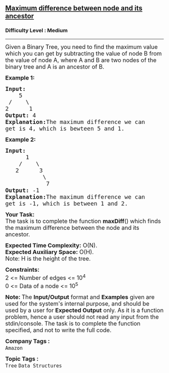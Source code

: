 <h2><a href="https://www.geeksforgeeks.org/problems/maximum-difference-between-node-and-its-ancestor/1?page=3&category=Tree&sortBy=submissions">Maximum difference between node and its ancestor</a></h2><h3>Difficulty Level : Medium</h3><hr><div class="problems_problem_content__Xm_eO"><p><span style="font-size:18px">Given a Binary Tree, you need to find the maximum value which you can get by subtracting the value of node B from the value of node A, where A and B are two nodes of the binary tree and A is an ancestor of B.&nbsp;</span></p>

<p><span style="font-size:18px"><strong>Example 1:</strong></span></p>

<pre><span style="font-size:18px"><strong>Input:
</strong>&nbsp;   5
 / &nbsp; &nbsp;\
2 &nbsp; &nbsp;  1
<strong>Output: </strong>4<strong>
Explanation:</strong>The maximum difference we can
get is 4, which is bewteen 5 and 1.</span></pre>

<p><span style="font-size:18px"><strong>Example 2:</strong></span></p>

<pre><span style="font-size:18px"><strong>Input:
</strong>&nbsp;     1
 &nbsp;&nbsp; / &nbsp;  \
 &nbsp; 2&nbsp; &nbsp; &nbsp; 3
&nbsp; &nbsp; &nbsp; &nbsp;&nbsp; &nbsp;&nbsp;\
 &nbsp; &nbsp; &nbsp; &nbsp; &nbsp;&nbsp; 7
<strong>Output: </strong>-1<strong>
Explanation:</strong>The maximum difference we can
get is -1, which is between 1 and 2.</span></pre>

<p><span style="font-size:18px"><strong>Your Task:</strong><br>
The task is to complete the function <strong>maxDiff</strong>() which finds the maximum difference between the node and its ancestor.</span></p>

<p><span style="font-size:18px"><strong>Expected Time Complexity:</strong> O(N).<br>
<strong>Expected Auxiliary Space:</strong>&nbsp;O(H).<br>
Note: H is the height of the tree.</span></p>

<p><span style="font-size:18px"><strong>Constraints:</strong><br>
2 &lt;= Number of edges &lt;= 10<sup>4</sup><br>
0 &lt;= Data of a node &lt;= 10<sup>5</sup></span></p>

<p><span style="font-size:18px"><strong>Note: </strong>The <strong>Input/Output</strong> format and <strong>Examples</strong> given are used for the system's internal purpose, and should be used by a user for <strong>Expected Output</strong> only. As it is a function problem, hence a user should not read any input from the stdin/console. The task is to complete the function specified, and not to write the full code.</span></p>
</div><p><span style=font-size:18px><strong>Company Tags : </strong><br><code>Amazon</code>&nbsp;<br><p><span style=font-size:18px><strong>Topic Tags : </strong><br><code>Tree</code>&nbsp;<code>Data Structures</code>&nbsp;